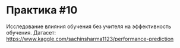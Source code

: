 # Практика #10

Исследование влияния обучения без учителя на эффективность обучения. Датасет: https://www.kaggle.com/sachinsharma1123/performance-prediction